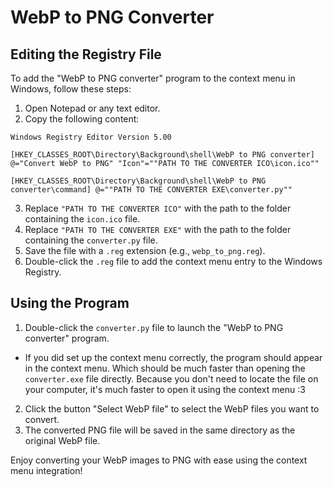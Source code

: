 # WebP to PNG Converter

## Editing the Registry File

To add the "WebP to PNG converter" program to the context menu in Windows, follow these steps:

1. Open Notepad or any text editor.
2. Copy the following content:

```
Windows Registry Editor Version 5.00

[HKEY_CLASSES_ROOT\Directory\Background\shell\WebP to PNG converter] @="Convert WebP to PNG" "Icon"=""PATH TO THE CONVERTER ICO\icon.ico""

[HKEY_CLASSES_ROOT\Directory\Background\shell\WebP to PNG converter\command] @=""PATH TO THE CONVERTER EXE\converter.py""
```

3. Replace `"PATH TO THE CONVERTER ICO"` with the path to the folder containing the `icon.ico` file.
4. Replace `"PATH TO THE CONVERTER EXE"` with the path to the folder containing the `converter.py` file.
5. Save the file with a `.reg` extension (e.g., `webp_to_png.reg`).
6. Double-click the `.reg` file to add the context menu entry to the Windows Registry.

## Using the Program

1. Double-click the `converter.py` file to launch the "WebP to PNG converter" program.
  - If you did set up the context menu correctly, the program should appear in the context menu. Which should be much faster than opening the `converter.exe` file directly. Because you don't need to locate the file on your computer, it's much faster to open it using the context menu :3
2. Click the button "Select WebP file" to select the WebP files you want to convert.
3. The converted PNG file will be saved in the same directory as the original WebP file.

Enjoy converting your WebP images to PNG with ease using the context menu integration!